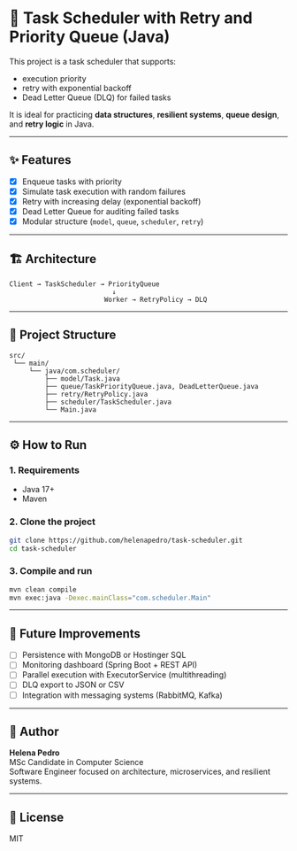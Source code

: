 # 🧠 Task Scheduler with Retry and Priority Queue (Java)

This project is a task scheduler that supports:
- execution priority
- retry with exponential backoff
- Dead Letter Queue (DLQ) for failed tasks

It is ideal for practicing **data structures**, **resilient systems**, **queue design**, and **retry logic** in Java.

---

## ✨ Features

- [x] Enqueue tasks with priority
- [x] Simulate task execution with random failures
- [x] Retry with increasing delay (exponential backoff)
- [x] Dead Letter Queue for auditing failed tasks
- [x] Modular structure (`model`, `queue`, `scheduler`, `retry`)

---

## 🏗️ Architecture

```
Client → TaskScheduler → PriorityQueue
                          ↓
                        Worker → RetryPolicy → DLQ
```

---

## 📁 Project Structure

```
src/
 └── main/
     └── java/com.scheduler/
         ├── model/Task.java
         ├── queue/TaskPriorityQueue.java, DeadLetterQueue.java
         ├── retry/RetryPolicy.java
         ├── scheduler/TaskScheduler.java
         └── Main.java

```

---

## ⚙️ How to Run

### 1. Requirements
- Java 17+
- Maven

### 2. Clone the project

```bash
git clone https://github.com/helenapedro/task-scheduler.git
cd task-scheduler
```

### 3. Compile and run

```bash
mvn clean compile
mvn exec:java -Dexec.mainClass="com.scheduler.Main"
```

---

## 📌 Future Improvements

- [ ] Persistence with MongoDB or Hostinger SQL
- [ ] Monitoring dashboard (Spring Boot + REST API)
- [ ] Parallel execution with ExecutorService (multithreading)
- [ ] DLQ export to JSON or CSV
- [ ] Integration with messaging systems (RabbitMQ, Kafka)

---

## 🧠 Author

**Helena Pedro**  
MSc Candidate in Computer Science  
Software Engineer focused on architecture, microservices, and resilient systems.

---

## 📜 License

MIT
